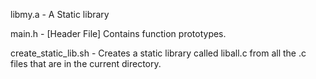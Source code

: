 libmy.a - A Static library

main.h - [Header File] Contains function prototypes.

create_static_lib.sh - Creates a static library called liball.c from all the .c files that are in the current directory.
